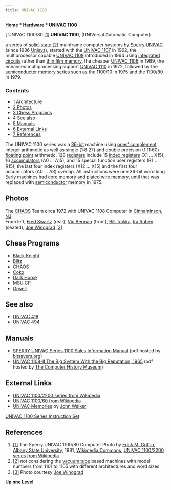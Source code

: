 ```yaml
---
title: UNIVAC 1100
---
```

**[Home](Home "Home") \* [Hardware](Hardware "Hardware") \* UNIVAC 1100**



[ UNIVAC 1100/80 <a id="cite-note-1" href="#cite-ref-1">[1]</a>
**UNIVAC 1100**, (UNIVersal Automatic Computer)  

a series of [solid-state](https://en.wikipedia.org/wiki/Solid-state_electronics) <a id="cite-note-2" href="#cite-ref-2">[2]</a> mainframe computer systems by [Sperry UNIVAC](https://en.wikipedia.org/wiki/UNIVAC) (since 1986 [Unisys](https://en.wikipedia.org/wiki/Unisys)), started with the [UNIVAC 1107](https://en.wikipedia.org/wiki/UNIVAC_1100/2200_series#1107) in 1962, the multiprocessor capable [UNIVAC 1108](https://en.wikipedia.org/wiki/UNIVAC_1100/2200_series#1108) introduced in 1964 using [integrated circuits](index.php?title=Integrated_Circuits&action=edit&redlink=1 "Integrated Circuits (page does not exist)") rather than [thin film memory](https://en.wikipedia.org/wiki/Thin-film_memory), the cheaper [UNIVAC 1106](https://en.wikipedia.org/wiki/UNIVAC_1100/2200_series#1106) in 1969, the enhanced multiprocessing support [UNIVAC 1110](https://en.wikipedia.org/wiki/UNIVAC_1100/2200_series#1110) in 1972, followed by the [semiconductor memory series](https://en.wikipedia.org/wiki/UNIVAC_1100/2200_series#Semiconductor_memory_series) such as the 1100/10 in 1975 and the 1100/80 in 1979. 



### Contents


* [1 Architecture](#architecture)
* [2 Photos](#photos)
* [3 Chess Programs](#chess-programs)
* [4 See also](#see-also)
* [5 Manuals](#manuals)
* [6 External Links](#external-links)
* [7 References](#references)






The UNIVAC 1100 series was a [36-bit](https://en.wikipedia.org/wiki/36-bit) machine using [ones' complement](https://en.wikipedia.org/wiki/Ones%27_complement) integer arithmetic as well as single (1:8:27) and double precision (1:11:60) [floating point](https://en.wikipedia.org/wiki/Floating_point) arithmetic. 128 [registers](https://en.wikipedia.org/wiki/Processor_register) include 15 [index registers](https://en.wikipedia.org/wiki/Index_register) (X1 ... X15), 16 [accumulators](https://en.wikipedia.org/wiki/Accumulator_(computing)) (A0 ... A15), and 15 special function user registers (R1 .. R15), the last four index registers (X12 ... X15) and the first four accumulators (A0 ... A3) overlap. All instructions were one 36-bit word long. Early machines had [core memory](Memory#Core "Memory") and [plated wire memory](Memory#Plated "Memory"), until that was replaced with [semiconductor](https://en.wikipedia.org/wiki/Semiconductor_device) memory in 1975.



## Photos


 [](File:CHAOS_Team_circa_1972.gif) 
The [CHAOS](CHAOS "CHAOS") Team circa 1972 with UNIVAC 1108 Computer in [Cinnaminson, NJ](https://en.wikipedia.org/wiki/Cinnaminson_Township,_New_Jersey)  
From left, [Fred Swartz](Fred_Swartz "Fred Swartz") (rear), [Vic Berman](Victor_Berman "Victor Berman") (front), [Bill Toikka](William_Toikka "William Toikka"), [Ira Ruben](Ira_Ruben "Ira Ruben") (seated), [Joe Winograd](Joe_Winograd "Joe Winograd") <a id="cite-note-3" href="#cite-ref-3">[3]</a>



## Chess Programs


* [Black Knight](Black_Knight "Black Knight")
* [Blitz](Blitz "Blitz")
* [CHAOS](CHAOS "CHAOS")
* [Coko](Coko "Coko")
* [Dark Horse](Dark_Horse "Dark Horse")
* [MSU CP](MSU_CP "MSU CP")
* [Orwell](Orwell "Orwell")


## See also


* [UNIVAC 418](UNIVAC_418 "UNIVAC 418")
* [UNIVAC 494](UNIVAC_494 "UNIVAC 494")


## Manuals


* [SPERRY UNIVAC Series 1100 Sales Information Manual](http://bitsavers.informatik.uni-stuttgart.de/pdf/univac/1100/U7265_Sperry_Univac_Series_1100_Sales_Information_Manual_Jul82.pdf) (pdf hosted by [bitsavers.org](http://bitsavers.informatik.uni-stuttgart.de/))
* [UNIVAC 1108-II The Big System With the Big Reputation, 1965](http://archive.computerhistory.org/resources/text/Remington_Rand/SperryRand.UNIVAC1108II.1965.102646105.pdf) (pdf hosted by [The Computer History Museum](The_Computer_History_Museum "The Computer History Museum"))


## External Links


* [UNIVAC 1100/2200 series from Wikipedia](https://en.wikipedia.org/wiki/UNIVAC_1100/2200_series)
* [UNIVAC 1100/60 from Wikipedia](https://en.wikipedia.org/wiki/UNIVAC_1100/60)
* [UNIVAC Memories](http://www.fourmilab.ch/documents/univac/) by [John Walker](http://www.fourmilab.ch/)


 [UNIVAC 1100 Series Instruction Set](http://www.fourmilab.ch/documents/univac/instructions.html)
## References


1. <a id="cite-ref-1" href="#cite-note-1">[1]</a> The Sperry UNIVAC 1100/80 Computer Photo by [Erick M. Griffin](https://en.wikipedia.org/wiki/User:Emgriffin), [Albany State University](https://en.wikipedia.org/wiki/Albany_State_University), 1981, [Wikimedia Commons](https://en.wikipedia.org/wiki/Wikimedia_Commons), [UNIVAC 1100/2200 series from Wikipedia](https://en.wikipedia.org/wiki/UNIVAC_1100/2200_series)
2. <a id="cite-ref-2" href="#cite-note-2">[2]</a> not considering the [vacuum tube](https://en.wikipedia.org/wiki/Vacuum_tube) based machines with model numbers from 1101 to 1105 with different architectures and word sizes
3. <a id="cite-ref-3" href="#cite-note-3">[3]</a> Photo courtesy [Joe Winograd](Joe_Winograd "Joe Winograd")

**[Up one Level](Hardware "Hardware")**







 
